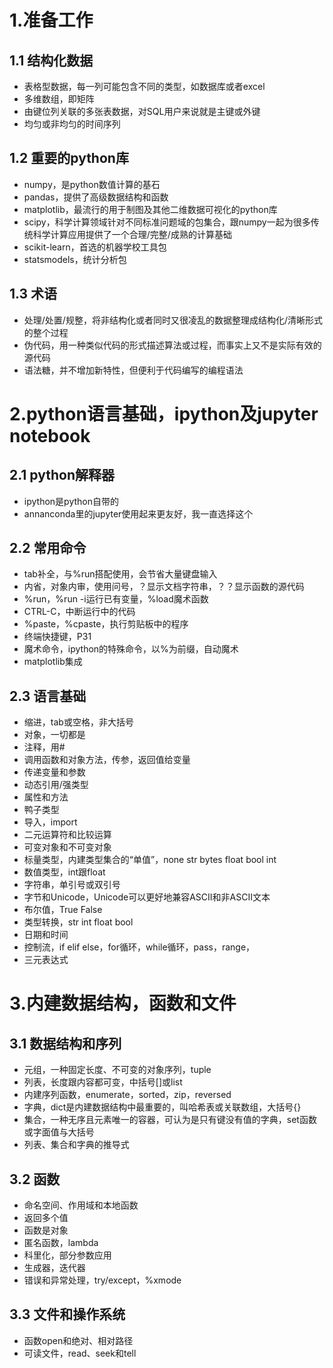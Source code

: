 
# 1.准备工作

## 1.1 结构化数据
- 表格型数据，每一列可能包含不同的类型，如数据库或者excel
- 多维数组，即矩阵
- 由键位列关联的多张表数据，对SQL用户来说就是主键或外键
- 均匀或非均匀的时间序列

## 1.2 重要的python库
- numpy，是python数值计算的基石
- pandas，提供了高级数据结构和函数
- matplotlib，最流行的用于制图及其他二维数据可视化的python库
- scipy，科学计算领域针对不同标准问题域的包集合，跟numpy一起为很多传统科学计算应用提供了一个合理/完整/成熟的计算基础
- scikit-learn，首选的机器学校工具包
- statsmodels，统计分析包

## 1.3 术语
- 处理/处置/规整，将非结构化或者同时又很凌乱的数据整理成结构化/清晰形式的整个过程
- 伪代码，用一种类似代码的形式描述算法或过程，而事实上又不是实际有效的源代码
- 语法糖，并不增加新特性，但便利于代码编写的编程语法

# 2.python语言基础，ipython及jupyter notebook

## 2.1 python解释器
- ipython是python自带的
- annanconda里的jupyter使用起来更友好，我一直选择这个

## 2.2 常用命令
- tab补全，与%run搭配使用，会节省大量键盘输入
- 内省，对象内审，使用问号，？显示文档字符串，？？显示函数的源代码
- %run，%run -i运行已有变量，%load魔术函数
- CTRL-C，中断运行中的代码
- %paste，%cpaste，执行剪贴板中的程序
- 终端快捷键，P31
- 魔术命令，ipython的特殊命令，以%为前缀，自动魔术
- matplotlib集成

## 2.3 语言基础
- 缩进，tab或空格，非大括号
- 对象，一切都是
- 注释，用#
- 调用函数和对象方法，传参，返回值给变量
- 传递变量和参数
- 动态引用/强类型
- 属性和方法
- 鸭子类型
- 导入，import
- 二元运算符和比较运算
- 可变对象和不可变对象
- 标量类型，内建类型集合的“单值”，none str bytes float bool int
- 数值类型，int跟float
- 字符串，单引号或双引号
- 字节和Unicode，Unicode可以更好地兼容ASCII和非ASCII文本
- 布尔值，True False
- 类型转换，str int float bool
- 日期和时间
- 控制流，if elif else，for循环，while循环，pass，range，
- 三元表达式

# 3.内建数据结构，函数和文件

## 3.1 数据结构和序列
- 元组，一种固定长度、不可变的对象序列，tuple
- 列表，长度跟内容都可变，中括号[]或list
- 内建序列函数，enumerate，sorted，zip，reversed
- 字典，dict是内建数据结构中最重要的，叫哈希表或关联数组，大括号{}
- 集合，一种无序且元素唯一的容器，可认为是只有键没有值的字典，set函数或字面值与大括号
- 列表、集合和字典的推导式

## 3.2 函数
- 命名空间、作用域和本地函数
- 返回多个值
- 函数是对象
- 匿名函数，lambda
- 科里化，部分参数应用
- 生成器，迭代器
- 错误和异常处理，try/except，%xmode

## 3.3 文件和操作系统
- 函数open和绝对、相对路径
- 可读文件，read、seek和tell
